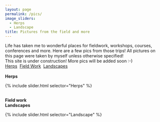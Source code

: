 ```yaml
---
layout: page
permalink: /pics/
image_sliders:
  - Herps
  - Landscape
title: Pictures from the field and more
---
```

Life has taken me to wonderful places for fieldwork, workshops, courses, conferences and more. Here are a few pics from those trips!
All pictures on this page were taken by myself unless otherwise specified!
<br>
This site is under construction! More pics will be added soon :-)
<br>
  <a href="#Herps">Herps</a>&nbsp; <a href="#Field">Field Work</a>&nbsp; <a href="#Landscapes">Landscapes</a>
  <br> 
<br>
<a name="Herps"></a>
<strong> Herps </strong>


{% include slider.html selector="Herps" %}

<br>
<a name="Field"></a>
<strong> Field work </strong>
<br>
<a name="Landscapes"></a>
<strong> Landscapes </strong>


{% include slider.html selector="Landscape" %}


























